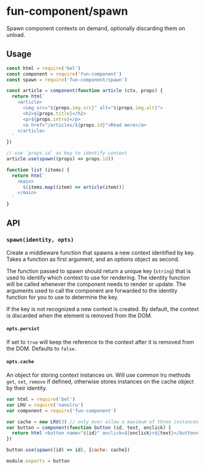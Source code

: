 # fun-component/spawn

Spawn component contexts on demand, optionally discarding them on unload.

## Usage

```javascript
const html = require('bel')
const component = require('fun-component')
const spawn = require('fun-component/spawn')

const article = component(function article (ctx, props) {
  return html`
    <article>
      <img src="${props.img.src}" alt="${props.img.alt}">
      <h2>${props.title}</h2>
      <p>${props.intro}</p>
      <a href="/articles/${props.id}">Read more</a>
    </article>
  `
})

// use `props.id` as key to identify context
article.use(spawn((props) => props.id))

function list (items) {
  return html`
    <main>
      ${items.map((item) => article(item))}
    </main>
  `
}
```

## API

### `spawn(identity, opts)`

Create a middleware function that spawns a new context identified by key. Takes a function as first argument, and an options object as second.

The function passed to spawn should return a unique key (`string`) that is used to identify which context to use for rendering. The identity function will be called whenever the component needs to render or update. The arguments used to call the component are forwarded to the identity function for you to use to determine the key.

If the key is not recognized a new context is created. By default, the context is discarded when the element is removed from the DOM.

#### `opts.persist`

If set to `true` will keep the reference to the context after it is removed from the DOM. Defaults to `false`.

#### `opts.cache`

An object for storing context instances on. Will use common lru methods `get`, `set`, `remove` if defined, otherwise stores instances on the cache object by their identity.

```javascript
var html = require('bel')
var LRU = require('nanolru')
var component = require('fun-component')

var cache = new LRU(3) // only ever allow a maximum of three instances
var button = component(function button (id, text, onclick) {
  return html`<button name="${id}" onclick=${onclick}>${text}</button>`
})

button.use(spawn((id) => id), {cache: cache})

module.exports = button
```
